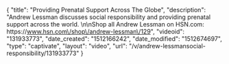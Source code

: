 {
    "title": "Providing Prenatal Support Across The Globe",
    "description": "Andrew Lessman discusses social responsibility and providing prenatal support across the world. \n\nShop all Andrew Lessman on HSN.com: https:\/\/www.hsn.com\/shop\/andrew-lessman\/129",
    "videoid": "131933773",
    "date_created": "1512166242",
    "date_modified": "1512674697",
    "type": "captivate",
    "layout": "video",
    "url": "\/v\/andrew-lessmansocial-responsibility\/131933773"
}